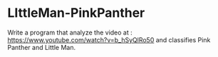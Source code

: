 # LIttleMan-PinkPanther
Write a program that analyze the video at : https://www.youtube.com/watch?v=b_hSyQlRo50 and classifies Pink Panther and Little Man. 
